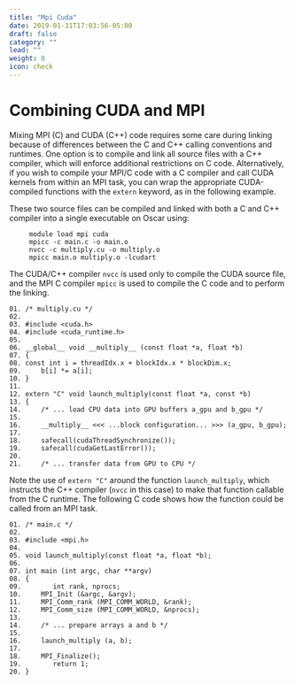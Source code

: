 ```yaml
---
title: "Mpi Cuda"
date: 2019-01-31T17:03:56-05:00
draft: false
category: ""
lead: ""
weight: 0
icon: check
---
```


# Combining CUDA and MPI

Mixing MPI \(C) and CUDA (C++) code requires some care during linking
because of differences between the C and C++ calling conventions and
runtimes. One option is to compile and link all source files with a C++
compiler, which will enforce additional restrictions on C code.
Alternatively, if you wish to compile your MPI/C code with a C compiler
and call CUDA kernels from within an MPI task, you can wrap the
appropriate CUDA-compiled functions with the `extern` keyword, as in the
following example.

These two source files can be compiled and linked with both a C and C++
compiler into a single executable on Oscar using:

````
     module load mpi cuda
     mpicc -c main.c -o main.o
     nvcc -c multiply.cu -o multiply.o
     mpicc main.o multiply.o -lcudart
````	

The CUDA/C++ compiler `nvcc` is used only to compile the CUDA source
file, and the MPI C compiler `mpicc` is used to compile the C code and
to perform the linking.

    01. /* multiply.cu */
    02. 
    03. #include <cuda.h>
    04. #include <cuda_runtime.h>
    05. 
    06. __global__ void __multiply__ (const float *a, float *b)
    07. {
    08. const int i = threadIdx.x + blockIdx.x * blockDim.x;
    09.     b[i] *= a[i];
    10. }
    11. 
    12. extern "C" void launch_multiply(const float *a, const *b)
    13. {
    14.     /* ... load CPU data into GPU buffers a_gpu and b_gpu */
    15. 
    16.     __multiply__ <<< ...block configuration... >>> (a_gpu, b_gpu);
    17. 
    18.     safecall(cudaThreadSynchronize());
    19.     safecall(cudaGetLastError());
    20. 
    21.     /* ... transfer data from GPU to CPU */

Note the use of `extern "C"` around the function `launch_multiply`,
which instructs the C++ compiler (`nvcc` in this case) to make that
function callable from the C runtime. The following C code shows how the
function could be called from an MPI task.

    01. /* main.c */
    02. 
    03. #include <mpi.h>
    04. 
    05. void launch_multiply(const float *a, float *b);
    06. 
    07. int main (int argc, char **argv)
    08. {
    09.        int rank, nprocs;
    10.     MPI_Init (&argc, &argv);
    11.     MPI_Comm_rank (MPI_COMM_WORLD, &rank);
    12.     MPI_Comm_size (MPI_COMM_WORLD, &nprocs);
    13. 
    14.     /* ... prepare arrays a and b */
    15. 
    16.     launch_multiply (a, b);
    17. 
    18.     MPI_Finalize();
    19.        return 1;
    20. }

